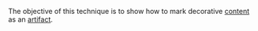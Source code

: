 The objective of this technique is to show how to mark decorative [content](https://www.pdfa.org/glossary-of-accessibility-terminology-in-pdf/#c) as an [artifact](https://www.pdfa.org/glossary-of-accessibility-terminology-in-pdf/#artifact).
